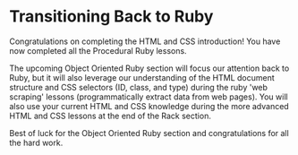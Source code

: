 # Transitioning Back to Ruby

Congratulations on completing the HTML and CSS introduction! You have now completed all the Procedural Ruby lessons. 

The upcoming Object Oriented Ruby section will focus our attention back to Ruby, but it will also leverage our understanding of the HTML document structure and CSS selectors (ID, class, and type) during the ruby 'web scraping' lessons (programmatically extract data from web pages). You will also use your current HTML and CSS knowledge during the more advanced HTML and CSS lessons at the end of the Rack section.

Best of luck for the Object Oriented Ruby section and congratulations for all the hard work.
